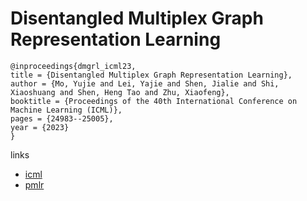 # Disentangled Multiplex Graph Representation Learning

```
@inproceedings{dmgrl_icml23,
title = {Disentangled Multiplex Graph Representation Learning},
author = {Mo, Yujie and Lei, Yajie and Shen, Jialie and Shi, Xiaoshuang and Shen, Heng Tao and Zhu, Xiaofeng},
booktitle = {Proceedings of the 40th International Conference on Machine Learning (ICML)},
pages = {24983--25005},
year = {2023}
}
```

links
- [icml](https://icml.cc/Conferences/2023/Schedule?showEvent=24964)
- [pmlr](https://proceedings.mlr.press/v202/mo23a.html)
